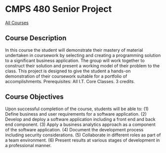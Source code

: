 # CMPS 480 Senior Project

[All Courses](courses)

## Course Description

In this course the student will demonstrate their mastery of material undertaken in coursework by selecting and creating a programming solution to a significant business application. The group will work together to construct their solution and present a working model of their problem to the class. This project is designed to give the student a hands-on demonstration of their coursework suitable for a portfolio of accomplishments. Prerequisites: All I.T. Core Classes. 3 credits.

## Course Objectives

Upon successful completion of the course, students will be able to:
(1) Define business and user requirements for a software application.
(2) Develop and deploy a software application including a front end and back end component.
(3) Apply a business analytics approach as a component of the software application.
(4) Document the development process including security considerations.
(5) Collaborate in different roles as part of a team environment.
(6) Present results at various stages of development in a professional manner.

